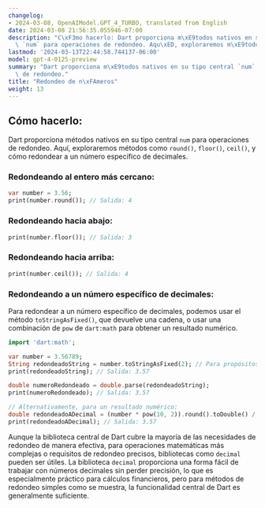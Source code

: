 ```yaml
---
changelog:
- 2024-03-08, OpenAIModel.GPT_4_TURBO, translated from English
date: 2024-03-08 21:56:35.055946-07:00
description: "C\xF3mo hacerlo: Dart proporciona m\xE9todos nativos en su tipo central\
  \ `num` para operaciones de redondeo. Aqu\xED, exploraremos m\xE9todos como `round()`,\u2026"
lastmod: '2024-03-13T22:44:58.744137-06:00'
model: gpt-4-0125-preview
summary: "Dart proporciona m\xE9todos nativos en su tipo central `num` para operaciones\
  \ de redondeo."
title: "Redondeo de n\xFAmeros"
weight: 13
---
```


## Cómo hacerlo:
Dart proporciona métodos nativos en su tipo central `num` para operaciones de redondeo. Aquí, exploraremos métodos como `round()`, `floor()`, `ceil()`, y cómo redondear a un número específico de decimales.

### Redondeando al entero más cercano:
```dart
var number = 3.56;
print(number.round()); // Salida: 4
```

### Redondeando hacia abajo:
```dart
print(number.floor()); // Salida: 3
```

### Redondeando hacia arriba:
```dart
print(number.ceil()); // Salida: 4
```

### Redondeando a un número específico de decimales:
Para redondear a un número específico de decimales, podemos usar el método `toStringAsFixed()`, que devuelve una cadena, o usar una combinación de `pow` de `dart:math` para obtener un resultado numérico.

```dart
import 'dart:math';

var number = 3.56789;
String redondeadoString = number.toStringAsFixed(2); // Para propósitos de visualización
print(redondeadoString); // Salida: 3.57

double numeroRedondeado = double.parse(redondeadoString);
print(numeroRedondeado); // Salida: 3.57

// Alternativamente, para un resultado numérico:
double redondeadoADecimal = (number * pow(10, 2)).round().toDouble() / pow(10, 2);
print(redondeadoADecimal); // Salida: 3.57
```

Aunque la biblioteca central de Dart cubre la mayoría de las necesidades de redondeo de manera efectiva, para operaciones matemáticas más complejas o requisitos de redondeo precisos, bibliotecas como `decimal` pueden ser útiles. La biblioteca `decimal` proporciona una forma fácil de trabajar con números decimales sin perder precisión, lo que es especialmente práctico para cálculos financieros, pero para métodos de redondeo simples como se muestra, la funcionalidad central de Dart es generalmente suficiente.
